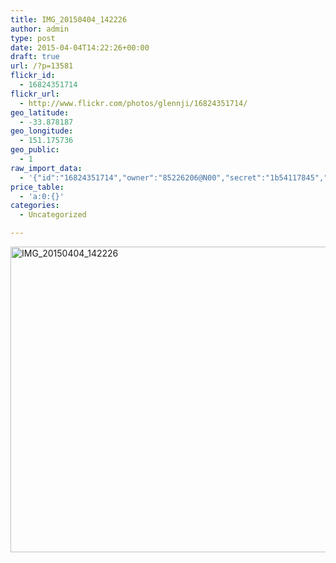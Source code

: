 ```yaml
---
title: IMG_20150404_142226
author: admin
type: post
date: 2015-04-04T14:22:26+00:00
draft: true
url: /?p=13581
flickr_id:
  - 16824351714
flickr_url:
  - http://www.flickr.com/photos/glennji/16824351714/
geo_latitude:
  - -33.878187
geo_longitude:
  - 151.175736
geo_public:
  - 1
raw_import_data:
  - '{"id":"16824351714","owner":"85226206@N00","secret":"1b54117845","server":"8875","farm":9,"title":"IMG_20150404_142226","ispublic":0,"isfriend":0,"isfamily":0,"description":{"_content":""},"dateupload":"1431158106","lastupdate":"1431158119","datetaken":"2015-04-04 14:22:26","datetakengranularity":"0","datetakenunknown":"0","ownername":"glennji","tags":"","machine_tags":"","originalsecret":"aa94d49a79","originalformat":"jpg","latitude":"-33.878187","longitude":"151.175736","accuracy":"16","context":0,"place_id":"qRcYmO1QUrMZuclZ","woeid":"1094076","geo_is_family":0,"geo_is_friend":0,"geo_is_contact":0,"geo_is_public":0,"media":"photo","media_status":"ready","url_o":"https://farm9.staticflickr.com/8875/16824351714_aa94d49a79_o.jpg","height_o":"3120","width_o":"4208"}'
price_table:
  - 'a:0:{}'
categories:
  - Uncategorized

---
```

<p class="flickr-image">
  <a href="http://www.flickr.com/photos/glennji/16824351714/" class="flickr-link"><img src="/wp-content/uploads/2015/04/16824351714_aa94d49a79_o-1024x759.jpg" width="660" height="489" alt="IMG_20150404_142226" class="keyring-img" /></a>
</p>

